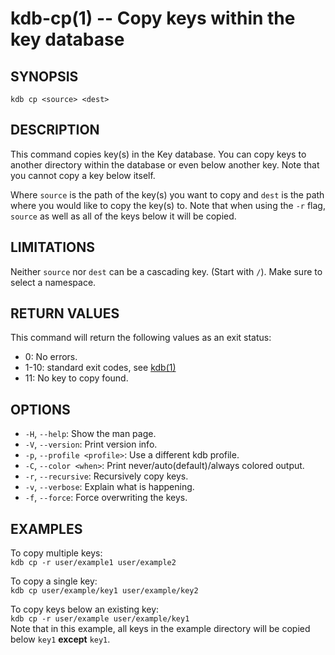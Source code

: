 # kdb-cp(1) -- Copy keys within the key database

## SYNOPSIS

`kdb cp <source> <dest>`

## DESCRIPTION

This command copies key(s) in the Key database.
You can copy keys to another directory within the database or even below another key.
Note that you cannot copy a key below itself.

Where `source` is the path of the key(s) you want to copy and `dest` is the path where you would like to copy the key(s) to.
Note that when using the `-r` flag, `source` as well as all of the keys below it will be copied.

## LIMITATIONS

Neither `source` nor `dest` can be a cascading key.
(Start with `/`).
Make sure to select a namespace.

## RETURN VALUES

This command will return the following values as an exit status:

- 0:
  No errors.
- 1-10:
  standard exit codes, see [kdb(1)](kdb.md)
- 11:
  No key to copy found.

## OPTIONS

- `-H`, `--help`:
  Show the man page.
- `-V`, `--version`:
  Print version info.
- `-p`, `--profile <profile>`:
  Use a different kdb profile.
- `-C`, `--color <when>`:
  Print never/auto(default)/always colored output.
- `-r`, `--recursive`:
  Recursively copy keys.
- `-v`, `--verbose`:
  Explain what is happening.
- `-f`, `--force`:
  Force overwriting the keys.

## EXAMPLES

To copy multiple keys:<br>
`kdb cp -r user/example1 user/example2`

To copy a single key:<br>
`kdb cp user/example/key1 user/example/key2`

To copy keys below an existing key:<br>
`kdb cp -r user/example user/example/key1`<br>
Note that in this example, all keys in the example directory will be copied below `key1` **except** `key1`.
